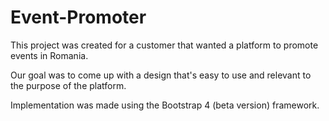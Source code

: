 # Event-Promoter

This project was created for a customer that wanted a platform to promote events in Romania.

Our goal was to come up with a design that's easy to use and relevant to the purpose of the platform.

Implementation was made using the Bootstrap 4 (beta version) framework.
